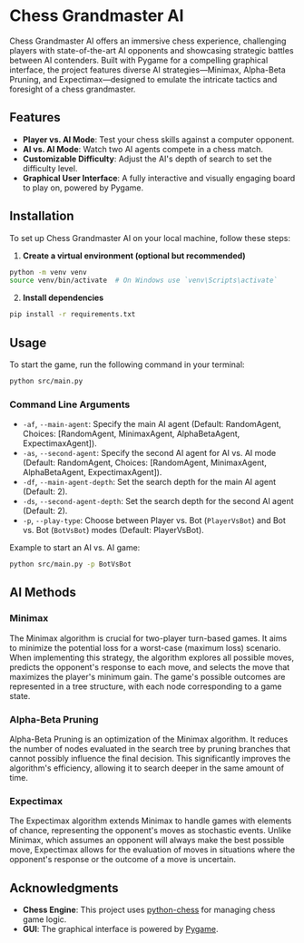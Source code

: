 
# Chess Grandmaster AI

Chess Grandmaster AI offers an immersive chess experience, challenging players with state-of-the-art AI opponents and showcasing strategic battles between AI contenders. Built with Pygame for a compelling graphical interface, the project features diverse AI strategies—Minimax, Alpha-Beta Pruning, and Expectimax—designed to emulate the intricate tactics and foresight of a chess grandmaster.

## Features

- **Player vs. AI Mode**: Test your chess skills against a computer opponent.
- **AI vs. AI Mode**: Watch two AI agents compete in a chess match.
- **Customizable Difficulty**: Adjust the AI's depth of search to set the difficulty level.
- **Graphical User Interface**: A fully interactive and visually engaging board to play on, powered by Pygame.

## Installation

To set up Chess Grandmaster AI on your local machine, follow these steps:

1. **Create a virtual environment (optional but recommended)**

```bash
python -m venv venv
source venv/bin/activate  # On Windows use `venv\Scripts\activate`
```

2. **Install dependencies**

```bash
pip install -r requirements.txt
```

## Usage

To start the game, run the following command in your terminal:

```bash
python src/main.py
```

### Command Line Arguments

- `-af`, `--main-agent`: Specify the main AI agent (Default: RandomAgent, Choices: [RandomAgent, MinimaxAgent, AlphaBetaAgent, ExpectimaxAgent]).
- `-as`, `--second-agent`: Specify the second AI agent for AI vs. AI mode (Default: RandomAgent, Choices: [RandomAgent, MinimaxAgent, AlphaBetaAgent, ExpectimaxAgent]).
- `-df`, `--main-agent-depth`: Set the search depth for the main AI agent (Default: 2).
- `-ds`, `--second-agent-depth`: Set the search depth for the second AI agent (Default: 2).
- `-p`, `--play-type`: Choose between Player vs. Bot (`PlayerVsBot`) and Bot vs. Bot (`BotVsBot`) modes (Default: PlayerVsBot).

Example to start an AI vs. AI game:

```bash
python src/main.py -p BotVsBot
```

## AI Methods

### Minimax

The Minimax algorithm is crucial for two-player turn-based games. It aims to minimize the potential loss for a worst-case (maximum loss) scenario. When implementing this strategy, the algorithm explores all possible moves, predicts the opponent's response to each move, and selects the move that maximizes the player's minimum gain. The game's possible outcomes are represented in a tree structure, with each node corresponding to a game state.

### Alpha-Beta Pruning

Alpha-Beta Pruning is an optimization of the Minimax algorithm. It reduces the number of nodes evaluated in the search tree by pruning branches that cannot possibly influence the final decision. This significantly improves the algorithm's efficiency, allowing it to search deeper in the same amount of time.

### Expectimax

The Expectimax algorithm extends Minimax to handle games with elements of chance, representing the opponent's moves as stochastic events. Unlike Minimax, which assumes an opponent will always make the best possible move, Expectimax allows for the evaluation of moves in situations where the opponent's response or the outcome of a move is uncertain.

## Acknowledgments

- **Chess Engine**: This project uses [python-chess](https://python-chess.readthedocs.io/en/latest/) for managing chess game logic.
- **GUI**: The graphical interface is powered by [Pygame](https://www.pygame.org/news).
